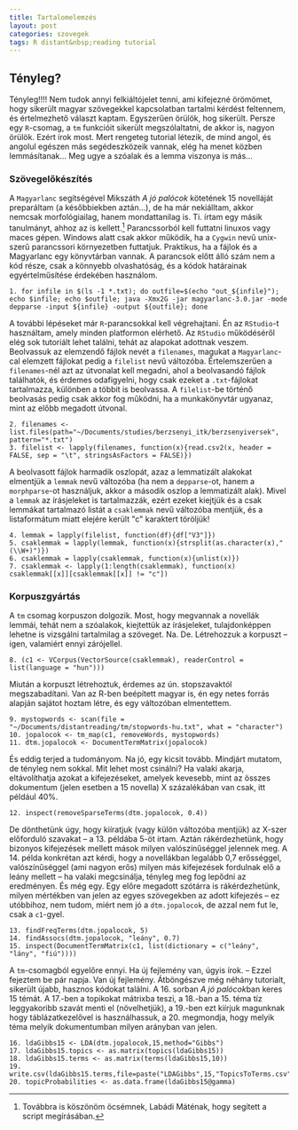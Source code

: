 ```yaml
---
title: Tartalomelemzés
layout: post
categories: szovegek
tags: R distant&nbsp;reading tutorial
---
```


## Tényleg?
Tényleg!!!! Nem tudok annyi felkiáltójelet tenni, ami kifejezné örömömet, hogy sikerült magyar szövegekkel kapcsolatban tartalmi kérdést feltennem, és értelmezhető választ kaptam. Egyszerűen örülök, hog sikerült. Persze egy `R`-csomag, a `tm` funkcióit sikerült megszólaltatni, de akkor is, nagyon örülök. Ezért írok most. Mert rengeteg tutorial létezik, de mind angol, és angolul egészen más segédeszközeik vannak, elég ha menet közben lemmásítanak... Meg ugye a szóalak és a lemma viszonya is más...

### Szövegelőkészítés
A `Magyarlanc` segítségével Mikszáth *A jó palócok* kötetének 15 novelláját preparáltam (a későbbiekben aztán...), de ha már nekiálltam, akkor nemcsak morfológiailag, hanem mondattanilag is. Ti. írtam egy másik tanulmányt, ahhoz az is kellett.[^1] Parancssorból kell futtatni linuxos vagy maces gépen. Windows alatt csak akkor működik, ha a `Cygwin` nevű unix-szerű parancssori környezetben futtatjuk. Praktikus, ha a fájlok és a Magyarlanc egy könyvtárban vannak. A parancsok előtt álló szám nem a kód része, csak a könnyebb olvashatóság, és a kódok határainak egyértelműsítése érdekében használom.

    1. for infile in $(ls -1 *.txt); do outfile=$(echo "out_${infile}"); echo $infile; echo $outfile; java -Xmx2G -jar magyarlanc-3.0.jar -mode depparse -input ${infile} -output ${outfile}; done

A további lépéseket már `R`-parancsokkal kell végrehajtani. Én az `RStudio`-t használtam, amely minden platformon elérhető. Az `RStudio` működéséről elég sok tutoriált lehet találni, tehát az alapokat adottnak veszem. Beolvassuk az elemzendő fájlok nevét a `filenames`, magukat a `Magyarlanc`-cal elemzett fájlokat pedig a `filelist` nevű változóba. Értelemszerűen a `filenames`-nél azt az útvonalat kell megadni, ahol a beolvasandó fájlok találhatók, és érdemes odafigyelni, hogy csak ezeket a `.txt`-fájlokat tartalmazza, különben a többit is beolvassa. A `filelist`-be történő beolvasás pedig csak akkor fog működni, ha a munkakönyvtár ugyanaz, mint az előbb megadott útvonal.

    2. filenames <- list.files(path="~/Documents/studies/berzsenyi_itk/berzsenyiversek", pattern="*.txt")
    3. filelist <- lapply(filenames, function(x){read.csv2(x, header = FALSE, sep = "\t", stringsAsFactors = FALSE)})

A beolvasott fájlok harmadik oszlopát, azaz a lemmatizált alakokat elmentjük a `lemmak` nevű változóba (ha nem a `depparse`-ot, hanem a `morphparse`-ot használjuk, akkor a második oszlop a lemmatizált alak). Mivel a `lemmak` az írásjeleket is tartalmazzák, ezért ezeket kiejtjük és a csak lemmákat tartalmazó listát a `csaklemmak` nevű változóba mentjük, és a listaformátum miatt elejére került "c" karaktert töröljük!

    4. lemmak = lapply(filelist, function(df){df["V3"]})
    5. csaklemmak = lapply(lemmak, function(x){strsplit(as.character(x),"(\\W+)")})
    6. csaklemmak = lapply(csaklemmak, function(x){unlist(x)})
    7. csaklemmak <- lapply(1:length(csaklemmak), function(x) csaklemmak[[x]][csaklemmak[[x]] != "c"])

### Korpuszgyártás
A `tm` csomag korpuszon dolgozik. Most, hogy megvannak a novellák lemmái, tehát nem a szóalakok, kiejtettük az írásjeleket, tulajdonképpen lehetne is vizsgálni tartalmilag a szöveget. Na. De. Létrehozzuk a korpuszt – igen, valamiért ennyi zárójellel.

    8. (c1 <- VCorpus(VectorSource(csaklemmak), readerControl = list(language = "hun")))

Miután a korpuszt létrehoztuk, érdemes az ún. stopszavaktól megszabadítani. Van az R-ben beépített magyar is, én egy netes forrás alapján sajátot hoztam létre, és egy változóban elmentettem.

    9. mystopwords <- scan(file = "~/Documents/distantreading/tm/stopwords-hu.txt", what = "character")
    10. jopalocok <- tm_map(c1, removeWords, mystopwords)
    11. dtm.jopalocok <- DocumentTermMatrix(jopalocok)

És eddig terjed a tudományom. Na jó, egy kicsit tovább. Mindjárt mutatom, de tényleg nem sokkal. Mit lehet most csinálni?
Ha valaki akarja, eltávolíthatja azokat a kifejezéseket, amelyek kevesebb, mint az összes dokumentum (jelen esetben a 15 novella) X százalékában van csak, itt például 40%.

    12. inspect(removeSparseTerms(dtm.jopalocok, 0.4))

De dönthetünk úgy, hogy kiíratjuk (vagy külön változóba mentjük) az X-szer előforduló szavakat –  a 13. példába 5-öt írtam. Aztán rákérdezhetünk, hogy bizonyos kifejezések mellett mások milyen valószínűséggel jelennek meg. A 14. példa konkrétan azt kérdi, hogy a novellákban legalább 0,7 erősséggel, valószínűséggel (ami nagyon erős) milyen más kifejezések fordulnak elő a leány mellett – ha valaki megcsinálja, tényleg meg fog lepődni az eredményen. És még egy. Egy előre megadott szótárra is rákérdezhetünk, milyen mértékben van jelen az egyes szövegekben az adott kifejezés – ez utóbbihoz, nem tudom, miért nem jó a `dtm.jopalocok`, de azzal nem fut le, csak a `c1`-gyel.

    13. findFreqTerms(dtm.jopalocok, 5)
    14. findAssocs(dtm.jopalocok, "leány", 0.7)
    15. inspect(DocumentTermMatrix(c1, list(dictionary = c("leány", "lány", "fiú"))))

A `tm`-csomagból egyelőre ennyi. Ha új fejlemény van, úgyis írok. – Ezzel fejeztem be pár napja. Van új fejlemény. Átböngészve még néhány tutorialt, sikerült újabb, hasznos kódokat találni. A 16. sorban *A jó palócok*ban keres 15 témát. A 17.-ben a topikokat mátrixba teszi, a 18.-ban a 15. téma tíz leggyakoribb szavát menti el (növelhetjük), a 19.-ben ezt kiírjuk magunknak hogy táblázatkezelővel is használhassuk, a 20. megmondja, hogy melyik téma melyik dokumentumban milyen arányban van jelen.

    16. ldaGibbs15 <- LDA(dtm.jopalocok,15,method="Gibbs")
    17. ldaGibbs15.topics <- as.matrix(topics(ldaGibbs15))
    18. ldaGibbs15.terms <- as.matrix(terms(ldaGibbs15,10))
    19. write.csv(ldaGibbs15.terms,file=paste("LDAGibbs",15,"TopicsToTerms.csv"))
    20. topicProbabilities <- as.data.frame(ldaGibbs15@gamma)


[^1]: Továbbra is köszönöm öcsémnek, Labádi Máténak, hogy segített a script megírásában.
